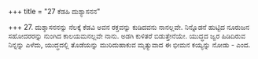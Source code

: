 +++
title = "27 ಕೆಡಹಿ ದುಶ್ಯಾಸನನ"

+++
27. ದುಶ್ಶಾಸನನನ್ನು ನೆಲಕ್ಕೆ ಕೆಡವಿ ಅವನ ರಕ್ತವನ್ನು ಕುಡಿದವನು ನಾನಲ್ಲವೇ. ನಿನ್ನೊಡನೆ ಹುಟ್ಟಿದ ನೂರುಜನ ಸಹೋದರರನ್ನು ನುಂಗಿದ ಕಾಲಯಮನಲ್ಲವೇ ನಾನು. ಅಡಗಿ ಕುಳಿತರೆ ಬಿಡುತ್ತೇನೆಯೇ. ಯುದ್ಧದ ಜ್ವರ ಹಿಡಿದಿರುವ ನಿನ್ನನ್ನು ಎಳೆದು, ಯುದ್ಧದಲ್ಲಿ ತೊಡೆಯನ್ನು ಮುರಿದುಹಾಕುವ ಮೃತ್ಯುವಾದ ಈ ಭೀಮನ ಕಯ್ಯನ್ನು ನೋಡು - ಎಂದ.